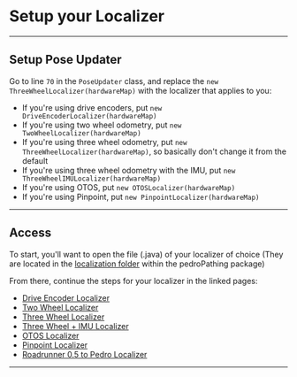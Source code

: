 # Setup your Localizer

---
## Setup Pose Updater
Go to line `70` in the `PoseUpdater` class, and replace the `new ThreeWheelLocalizer(hardwareMap)`
with the localizer that applies to you:
* If you're using drive encoders, put `new DriveEncoderLocalizer(hardwareMap)`
* If you're using two wheel odometry, put `new TwoWheelLocalizer(hardwareMap)`
* If you're using three wheel odometry, put `new ThreeWheelLocalizer(hardwareMap)`, so basically
  don't change it from the default
* If you're using three wheel odometry with the IMU, put `new ThreeWheelIMULocalizer(hardwareMap)`
* If you're using OTOS, put `new OTOSLocalizer(hardwareMap)`
* If you're using Pinpoint, put `new PinpointLocalizer(hardwareMap)`

---
## Access
To start, you'll want to open the file (.java) of your localizer of choice (They are located in the [localization folder](https://github.com/AnyiLin/Pedro-Pathing-Quickstart/tree/master/TeamCode/src/main/java/org/firstinspires/ftc/teamcode/pedroPathing/localization/localizers) within the pedroPathing package) 

From there, continue the steps for your localizer in the linked pages:
- [Drive Encoder Localizer](./setup/driveEncoder.md)
- [Two Wheel Localizer](./setup/twoWheel.md)
- [Three Wheel Localizer](./setup/threeWheel.md)
- [Three Wheel + IMU Localizer](./setup/threeWheelImu.md)
- [OTOS Localizer](./setup/otos.md)
- [Pinpoint Localizer](./setup/pinpoint.md)
- [Roadrunner 0.5 to Pedro Localizer](./setup/rrToPedro.md)




---


